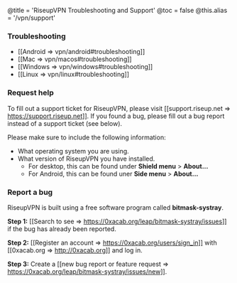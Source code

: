 @title = 'RiseupVPN Troubleshooting and Support'
@toc = false
@this.alias = '/vpn/support'

### Troubleshooting

* [[Android => vpn/android#troubleshooting]]
* [[Mac => vpn/macos#troubleshooting]]
* [[Windows => vpn/windows#troubleshooting]]
* [[Linux => vpn/linux#troubleshooting]]

### Request help

To fill out a support ticket for RiseupVPN, please visit [[support.riseup.net => https://support.riseup.net]]. If you found a bug, please fill out a bug report instead of a support ticket (see below).

Please make sure to include the following information:

* What operating system you are using.
* What version of RiseupVPN you have installed.
  * For desktop, this can be found under **Shield menu** > **About...**
  * For Android, this can be found uner **Side menu** > **About...**

### Report a bug

RiseupVPN is built using a free software program called <b>bitmask-systray</b>.

**Step 1:** [[Search to see => https://0xacab.org/leap/bitmask-systray/issues]] if the bug has already been reported.

**Step 2:** [[Register an account => https://0xacab.org/users/sign_in]] with [[0xacab.org => http://0xacab.org]] and log in.

**Step 3:** Create a [[new bug report or feature request => https://0xacab.org/leap/bitmask-systray/issues/new]].

